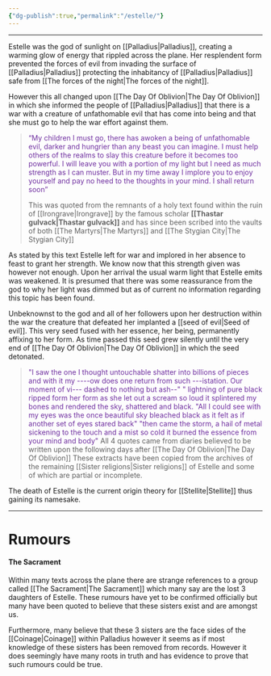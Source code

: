 ```yaml
---
{"dg-publish":true,"permalink":"/estelle/"}
---
```



***

Estelle was the god of sunlight on [[Palladius\|Palladius]], creating a warming glow of energy that rippled across the plane. Her resplendent form prevented the forces of evil from invading the surface of [[Palladius\|Palladius]] protecting the inhabitancy of [[Palladius\|Palladius]] safe from [[The forces of the night\|The forces of the night]]. 

However this all changed upon [[The Day Of Oblivion\|The Day Of Oblivion]] in which she informed the people of [[Palladius\|Palladius]] that there is a war with a creature of unfathomable evil that has come into being and that she must go to help the war effort against them.

>  <span style="color:rgb(112, 48, 160)">“My children I must go, there has awoken a being of unfathomable evil, darker and hungrier than any beast you can imagine. I must help others of the realms to slay this creature before it becomes too powerful. I will leave you with a portion of my light but I need as much strength as I can muster. But in my time away I implore you to enjoy yourself and pay no heed to the thoughts in your mind. I shall return soon” </span>
>
>This was quoted from the remnants of a holy text found within the ruin of [[Irongrave\|Irongrave]] by the famous scholar **[[Thastar gulvack\|Thastar gulvack]]** and has since been scribed into the vaults of both [[The Martyrs\|The Martyrs]] and [[The Stygian City\|The Stygian City]]

As stated by this text Estelle left for war and implored in her absence to feast to grant her strength. We know now that this strength given was however not enough. Upon her arrival the usual warm light that Estelle emits was weakened. It is presumed that there was some reassurance from the god to why her light was dimmed but as of current no information regarding this topic has been found.

Unbeknownst to the god and all of her followers upon her destruction within the war the creature that defeated her implanted a [[seed of evil\|Seed of evil]]. This very seed fused with her essence, her being, permanently affixing to her form. As time passed this seed grew silently until the very end of [[The Day Of Oblivion\|The Day Of Oblivion]] in which the seed detonated. 

><span style="color:rgb(112, 48, 160)">"I saw the one I thought untouchable shatter into billions of pieces and with it my ----ow does one return from such ---istation. Our moment of vi--- dashed to nothing but ash--"</span>
><span style="color:rgb(112, 48, 160)">" lightning of pure black ripped form her form as she let out a scream so loud it splintered my bones and rendered the sky, shattered and black. </span>
><span style="color:rgb(112, 48, 160)">"All I could see with my eyes was the once beautiful sky bleached black as it felt as if another set of eyes stared back"</span>
><span style="color:rgb(112, 48, 160)">"then came the storm, a hail of metal sickening to the touch and a mist so cold it burned the essence from your mind and body"</span> 
>All 4 quotes came from diaries believed to be written upon the following days after [[The Day Of Oblivion\|The Day Of Oblivion]]
>These extracts have been copied from the archives of the remaining [[Sister religions\|Sister religions]] of Estelle and some of which are partial or incomplete.

The death of Estelle is the current origin theory for [[Stellite\|Stellite]] thus gaining its namesake.

***

# Rumours

#### The Sacrament

Within many texts across the plane there are strange references to a group called [[The Sacrament\|The Sacrament]] which many say are the lost 3 daughters of Estelle. These rumours have yet to be confirmed officially but many have been quoted to believe that these sisters exist and are amongst us. 

Furthermore, many believe that these 3 sisters are the face sides of the [[Coinage\|Coinage]] within Palladius however it seems as if most knowledge of these sisters has been removed from records. However it does seemingly have many roots in truth and has evidence to prove that such rumours could be true.
